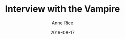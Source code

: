 ---
title: Interview with the Vampire
book: interview-with-the-vampire
author: Anne Rice
kindle: true
date: 2016-08-17
tags: posts
bookshop_id: 9780345337665
---